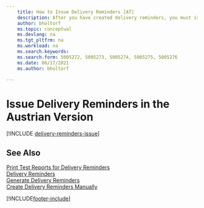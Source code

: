```yaml
---
    title: How to Issue Delivery Reminders [AT]
    description: After you have created delivery reminders, you must issue and print them so that you can send reminders to vendors in the Austrian version.
    author: bholtorf
    ms.topic: conceptual
    ms.devlang: na
    ms.tgt_pltfrm: na
    ms.workload: na
    ms.search.keywords:
    ms.search.form: 5005272, 5005273, 5005274, 5005275, 5005276
    ms.date: 06/17/2021
    ms.author: bholtorf

---
```

# Issue Delivery Reminders in the Austrian Version

[!INCLUDE [delivery-reminders-issue](../includes/ATCHDE/delivery-reminders-issue.md)] 

## See Also

[Print Test Reports for Delivery Reminders](how-to-print-test-reports-for-delivery-reminders.md)  
[Delivery Reminders](delivery-reminders.md)  
[Generate Delivery Reminders](how-to-generate-delivery-reminders.md)  
[Create Delivery Reminders Manually](how-to-create-delivery-reminders-manually.md)  


[!INCLUDE[footer-include](../../includes/footer-banner.md)]